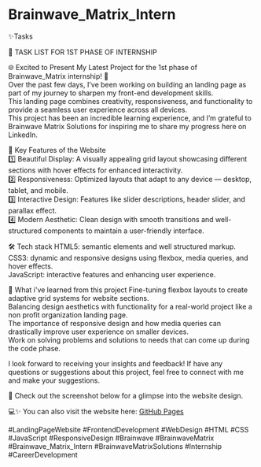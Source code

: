 # Brainwave_Matrix_Intern

✨Tasks

🎯 TASK LIST FOR 1ST PHASE OF INTERNSHIP

🌐 Excited to Present My Latest Project for the 1st phase of Brainwave_Matrix internship! 🚀\
Over the past few days, I've been working on building an landing page as part of my journey to sharpen my front-end development skills.\
This landing page combines creativity, responsiveness, and functionality to provide a seamless user experience across all devices.\
This project has been an incredible learning experience, and I’m grateful to Brainwave Matrix Solutions for inspiring me to share my progress here on LinkedIn.

🎯 Key Features of the Website\
1️⃣ Beautiful Display: A visually appealing grid layout showcasing different sections with hover effects for enhanced interactivity.\
2️⃣ Responsiveness: Optimized layouts that adapt to any device — desktop, tablet, and mobile.\
3️⃣ Interactive Design: Features like slider descriptions, header slider, and parallax effect.\
4️⃣ Modern Aesthetic: Clean design with smooth transitions and well-structured components to maintain a user-friendly interface.

🛠️ Tech stack
HTML5: semantic elements and well structured markup.\
CSS3: dynamic and responsive designs using flexbox, media queries, and hover effects.\
JavaScript​: interactive features and enhancing user experience.

🔑 What i've learned from this project
Fine-tuning flexbox layouts to create adaptive grid systems for website sections.\
Balancing design aesthetics with functionality for a real-world project like a non profit organization landing page.\
The importance of responsive design and how media queries can drastically improve user experience on smaller devices.\
Work on solving problems and solutions to needs that can come up during the code phase.

I look forward to receiving your insights and feedback! If have any questions or suggestions about this project, feel free to connect with me and make your suggestions.

📸 Check out the screenshot below for a glimpse into the website design.

💻✨ You can also visit the website here: [GitHub Pages](https://leonalkalai.github.io/Brainwave_Matrix_Intern/)

#LandingPageWebsite #FrontendDevelopment #WebDesign #HTML #CSS #JavaScript #ResponsiveDesign #Brainwave #BrainwaveMatrix #Brainwave_Matrix_Intern #BrainwaveMatrixSolutions #Internship #CareerDevelopment
